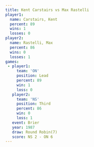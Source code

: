 ```yaml
---
title: Kent Carstairs vs Max Rastelli
player1:               
  name: Carstairs, Kent
  percent: 89          
  wins: 1              
  losses: 0            
player2:               
  name: Rastelli, Max  
  percent: 86          
  wins: 0              
  losses: 1            
games:
 - player1:        
     team: 'ON'    
     position: Lead
     percent: 89   
     win: 1        
     loss: 0       
   player2:         
     team: 'NS'     
     position: Third
     percent: 86    
     win: 0         
     loss: 1        
   event: Brier        
   year: 1987          
   draw: Round Robin(7)
   score: NS 2 - ON 6  
---
```

